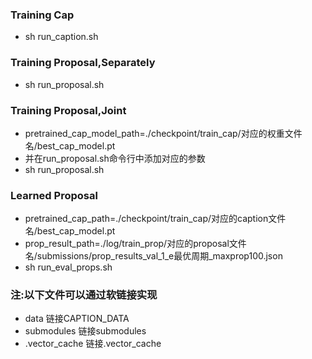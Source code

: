 ### Training Cap
- sh run_caption.sh

### Training Proposal,Separately
- sh run_proposal.sh

### Training Proposal,Joint
- pretrained_cap_model_path=./checkpoint/train_cap/对应的权重文件名/best_cap_model.pt
- 并在run_proposal.sh命令行中添加对应的参数
- sh run_proposal.sh

### Learned Proposal
- pretrained_cap_path=./checkpoint/train_cap/对应的caption文件名/best_cap_model.pt
- prop_result_path=./log/train_prop/对应的proposal文件名/submissions/prop_results_val_1_e最优周期_maxprop100.json
- sh run_eval_props.sh

### 注:以下文件可以通过软链接实现
- data             链接CAPTION_DATA
- submodules       链接submodules
- .vector_cache    链接.vector_cache   
 
